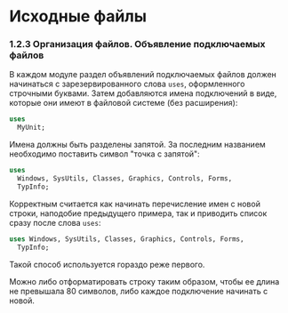 # Исходные файлы

### 1.2.3 Организация файлов. Объявление подключаемых файлов

В каждом модуле раздел объявлений подключаемых файлов должен начинаться с зарезервированного слова `uses`, оформленного строчными буквами. Затем добавляются имена подключений в виде, которые они имеют в файловой системе \(без расширения\):

```Pascal
uses
  MyUnit;
```

Имена должны быть разделены запятой. За последним названием необходимо поставить символ "точка с запятой":

```Pascal
uses 
  Windows, SysUtils, Classes, Graphics, Controls, Forms, 
  TypInfo;
```

Корректным считается как начинать перечисление имен с новой строки, наподобие предыдущего примера, так и приводить список сразу после слова `uses`:

```Pascal
uses Windows, SysUtils, Classes, Graphics, Controls, Forms, 
  TypInfo;
```

Такой способ используется гораздо реже первого.

Можно либо отформатировать строку таким образом, чтобы ее длина не превышала 80 символов, либо каждое подключение начинать с новой.

